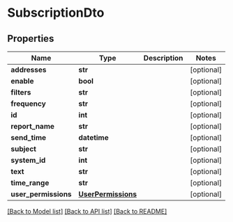 # SubscriptionDto

## Properties
| Name                 | Type                                      | Description | Notes      |
| -------------------- | ----------------------------------------- | ----------- | ---------- |
| **addresses**        | **str**                                   |             | [optional] |
| **enable**           | **bool**                                  |             | [optional] |
| **filters**          | **str**                                   |             | [optional] |
| **frequency**        | **str**                                   |             | [optional] |
| **id**               | **int**                                   |             | [optional] |
| **report_name**      | **str**                                   |             | [optional] |
| **send_time**        | **datetime**                              |             | [optional] |
| **subject**          | **str**                                   |             | [optional] |
| **system_id**        | **int**                                   |             | [optional] |
| **text**             | **str**                                   |             | [optional] |
| **time_range**       | **str**                                   |             | [optional] |
| **user_permissions** | [**UserPermissions**](UserPermissions.md) |             | [optional] |

[[Back to Model list]](../README.md#documentation-for-models) [[Back to API list]](../README.md#documentation-for-api-endpoints) [[Back to README]](../README.md)
